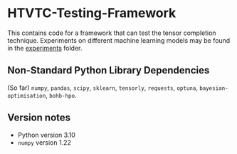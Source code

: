 # HTVTC-Testing-Framework

This contains code for a framework that can test the tensor completion technique. Experiments on different machine learning models may be found in the [experiments](./experiments) folder.

## Non-Standard Python Library Dependencies

(So far) `numpy`, `pandas`, `scipy`, `sklearn`, `tensorly`, `requests`, `optuna`, `bayesian-optimisation`, `bohb-hpo`.

## Version notes
 - Python version 3.10
- `numpy` version 1.22
